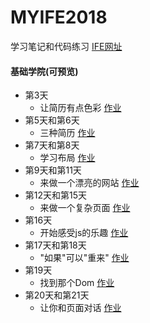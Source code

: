 # MYIFE2018  

学习笔记和代码练习 [IFE网址](http://ife.baidu.com/)

#### 基础学院(可预览)
* 第3天 
  * 让简历有点色彩  [作业](https://cool-orange.github.io/IFE2018/03/resume.html)  
* 第5天和第6天 
  * 三种简历  [作业](https://cool-orange.github.io/IFE2018/05/ife_resume.html)
* 第7天和第8天 
  * 学习布局  [作业](https://cool-orange.github.io/IFE2018/06/layout_2.html)
* 第9天和第11天 
  * 来做一个漂亮的网站  [作业](https://cool-orange.github.io/IFE2018/07/Web.html)
* 第12天和第15天
  * 来做一个复杂页面  [作业](https://cool-orange.github.io/IFE2018/08/08.html)
* 第16天
  * 开始感受js的乐趣  [作业](https://cool-orange.github.io/IFE2018/09/the_joy_of_Js.html) 
* 第17天和第18天
  * "如果"可以"重来"  [作业](https://cool-orange.github.io/IFE2018/10/Silly_story_generator.html)
* 第19天
  * 找到那个Dom  [作业](https://cool-orange.github.io/IFE2018/11/Dom.html)
* 第20天和第21天
  * 让你和页面对话 [作业](https://cool-orange.github.io/IFE2018/12/20-21.html)
